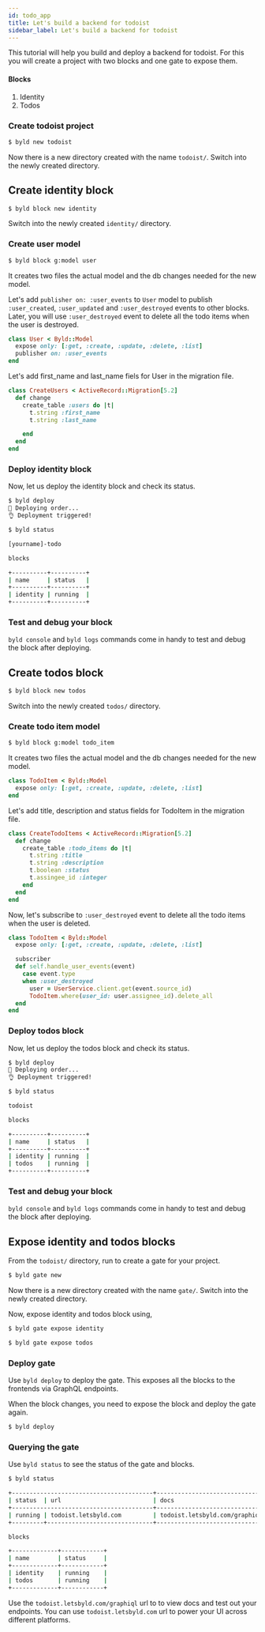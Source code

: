 ```yaml
---
id: todo_app
title: Let's build a backend for todoist
sidebar_label: Let's build a backend for todoist
---
```


This tutorial will help you build and deploy a backend for todoist. For this you
will create a project with two blocks and one gate to expose them.

#### Blocks
1. Identity
2. Todos

### Create todoist project

```sh
$ byld new todoist
```

Now there is a new directory created with the name `todoist/`. Switch
into the newly created directory.

## Create identity block

```sh
$ byld block new identity
```

Switch into the newly created `identity/` directory.

### Create user model

```sh
$ byld block g:model user
```

It creates two files the actual model and the db changes needed for the new
model.

Let's add `publisher on: :user_events` to `User` model to publish
`:user_created`, `:user_updated` and `:user_destroyed` events to other blocks.
Later, you will use `:user_destroyed` event to delete all the todo items when
the user is destroyed.

```ruby
class User < Byld::Model
  expose only: [:get, :create, :update, :delete, :list]
  publisher on: :user_events
end
```

Let's add first_name  and last_name fiels for User in the migration file.

```ruby
class CreateUsers < ActiveRecord::Migration[5.2]
  def change
    create_table :users do |t|
      t.string :first_name
      t.string :last_name

    end
  end
end
```

### Deploy identity block

Now, let us deploy the identity block and check its status.

```sh
$ byld deploy
🤞 Deploying order...
👌 Deployment triggered!

$ byld status

[yourname]-todo

blocks

+----------+----------+
| name     | status   |
+----------+----------+
| identity | running  |
+----------+----------+

```

### Test and debug your block

`byld console` and `byld logs` commands come in handy to test and debug the
block after deploying.

## Create todos block

```sh
$ byld block new todos
```

Switch into the newly created `todos/` directory.

### Create todo item model

```sh
$ byld block g:model todo_item
```

It creates two files the actual model and the db changes needed for the new
model.

```ruby
class TodoItem < Byld::Model
  expose only: [:get, :create, :update, :delete, :list]
end
```

Let's add title, description and status fields for TodoItem in the migration
file.

```ruby
class CreateTodoItems < ActiveRecord::Migration[5.2]
  def change
    create_table :todo_items do |t|
      t.string :title
      t.string :description
      t.boolean :status
      t.assingee_id :integer
    end
  end
end
```

Now, let's subscribe to `:user_destroyed` event to delete all the todo items
when the user is deleted.

```ruby
class TodoItem < Byld::Model
  expose only: [:get, :create, :update, :delete, :list]

  subscriber
  def self.handle_user_events(event)
    case event.type
    when :user_destroyed
      user = UserService.client.get(event.source_id)
      TodoItem.where(user_id: user.assignee_id).delete_all
  end
end
```

### Deploy todos block

Now, let us deploy the todos block and check its status.

```sh
$ byld deploy
🤞 Deploying order...
👌 Deployment triggered!

$ byld status

todoist

blocks

+----------+----------+
| name     | status   |
+----------+----------+
| identity | running  |
| todos    | running  |
+----------+----------+

```

### Test and debug your block

`byld console` and `byld logs` commands come in handy to test and debug the
block after deploying.

## Expose identity and todos blocks

From the `todoist/` directory, run to create a gate for your project.

```sh
$ byld gate new
```

Now there is a new directory created with the name `gate/`. Switch into the
newly created directory.

Now, expose identity and todos block using,

```sh
$ byld gate expose identity
```

```sh
$ byld gate expose todos
```
### Deploy gate

Use `byld deploy` to deploy the gate. This exposes all the blocks to the
frontends via GraphQL endpoints.

When the block changes, you need to expose the block and deploy the gate again.

```sh
$ byld deploy
```

### Querying the gate

Use `byld status` to see the status of the gate and blocks.

```sh
$ byld status

+----------------------------------------+---------------------------------------+
| status  | url                          | docs                                  |
+----------------------------------------+---------------------------------------+
| running | todoist.letsbyld.com         | todoist.letsbyld.com/graphiql         |
+---------+------------------------------+---------------------------------------+

blocks

+-------------+------------+
| name        | status     |
+-------------+------------+
| identity    | running    |
| todos       | running    |
+-------------+------------+
```

Use the `todoist.letsbyld.com/graphiql` url to to view docs and test out your endpoints. You can use `todoist.letsbyld.com` url to power your UI across different platforms.


